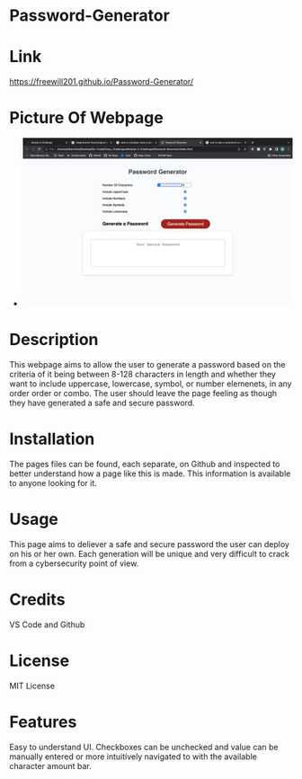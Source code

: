 # Password-Generator 

# Link

https://freewill201.github.io/Password-Generator/

# Picture Of Webpage

- ![ Picture Of Webpage]( images/Screenshot%202023-01-24%20at%2010.50.09%20PM.png "Webpage")

# Description 

This webpage aims to allow the user to generate a password based on the criteria of it being between 8-128 characters in length and whether they want to include uppercase, lowercase, symbol, or number elemenets, in any order order or combo. The user should leave the page feeling as though they have generated a safe and secure password.

# Installation 

The pages files can be found, each separate, on Github and inspected to better understand how a page like this is made. This information is available to anyone looking for it.

# Usage

This page aims to deliever a safe and secure password the user can deploy on his or her own. Each generation will be unique and very difficult to crack from a cybersecurity point of view. 

# Credits

VS Code and Github

# License

MIT License

# Features

Easy to understand UI. Checkboxes can be unchecked and value can be manually entered or more intuitively navigated to with the available character amount bar. 